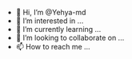 - 👋 Hi, I’m @Yehya-md
- 👀 I’m interested in ...
- 🌱 I’m currently learning ...
- 💞️ I’m looking to collaborate on ...
- 📫 How to reach me ...

<!---
Yehya-md/Yehya-md is a ✨ special ✨ repository because its `README.md` (this file) appears on your GitHub profile.
You can click the Preview link to take a look at your changes.
--->
